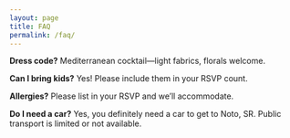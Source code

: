 ```yaml
---
layout: page
title: FAQ
permalink: /faq/
---
```



**Dress code?**
Mediterranean cocktail—light fabrics, florals welcome.


**Can I bring kids?**
Yes! Please include them in your RSVP count.


**Allergies?**
Please list in your RSVP and we’ll accommodate.


**Do I need a car?**
Yes, you definitely need a car to get to Noto, SR. Public transport is limited or not available.
